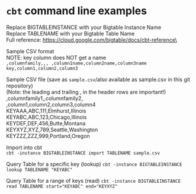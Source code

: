 # `cbt` command line examples
Replace BIGTABLEINSTANCE with your Bigtable Instance Name\
Replace TABLENAME with your Bigtable Table Name\
Full reference: https://cloud.google.com/bigtable/docs/cbt-reference\

Sample CSV format\
NOTE: key column does NOT get a name\
  `,columnfamily,,,
  ,column1name,column2name,column3name
  key,column1,column2,column3`
  
Sample CSV file (save as `sample.csv`/also available as sample.csv in this git repository)\
(Note: the leading and trailing , in the header rows are important!)\
,columnfamily1,,columnfamily2,\
,column1,column2,column3,column4\
KEYAAA,ABC,111,Elmhurst,Illinois\
KEYABC,ABC,123,Chicago,Illinois\
KEYDEF,DEF,456,Butte,Montana\
KEYXYZ,XYZ,789,Seattle,Washington\
KEYZZZ,ZZZ,999,Portland,Oregon

Import into cbt\
`cbt -instance BIGTABLEINSTANCE import TABLENAME sample.csv`

Query Table for a specific key (lookup)
`cbt -instance BIGTABLEINSTANCE lookup TABLENAME "KEYABC"`

Query Table for a range of keys (read)
`cbt -instance BIGTABLEINSTANCE read TABLENAME start="KEYABC" end="KEYXYZ"`

